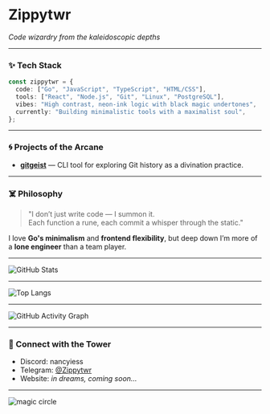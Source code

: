 
# Zippytwr
*Code wizardry from the kaleidoscopic depths*


---

### ✨ Tech Stack

```ts
const zippytwr = {
  code: ["Go", "JavaScript", "TypeScript", "HTML/CSS"],
  tools: ["React", "Node.js", "Git", "Linux", "PostgreSQL"],
  vibes: "High contrast, neon-ink logic with black magic undertones",
  currently: "Building minimalistic tools with a maximalist soul",
};
```

---

### 🌀 Projects of the Arcane

- [**gitgeist**](https://github.com/Zippytwr/gitgiest) — CLI tool for exploring Git history as a divination practice.

---

### ☠️ Philosophy

> "I don’t just write code — I summon it.  
> Each function a rune, each commit a whisper through the static."

I love **Go's minimalism** and **frontend flexibility**, but deep down I’m more of a **lone engineer** than a team player.

---
![GitHub Stats](https://github-readme-stats.vercel.app/api?username=zippytwr&show_icons=true&hide_title=true&hide=prs&count_private=true&theme=radical)

---

![Top Langs](https://github-readme-stats.vercel.app/api/top-langs/?username=zippytwr&layout=compact&langs_count=10)

---

![GitHub Activity Graph](https://activity-graph.herokuapp.com/graph?username=zippytwr&bg_color=FFFFFF&color=000000&line=00FF00&point=0000FF)

---

### 🧿 Connect with the Tower

- Discord: nancyiess
- Telegram: [@Zippytwr](https://t.me/GafurSH)  
- Website: *in dreams, coming soon…*

---

![magic circle](https://i.pinimg.com/736x/10/e9/0f/10e90f45e87069ae8b4a8021be536964.jpg)
